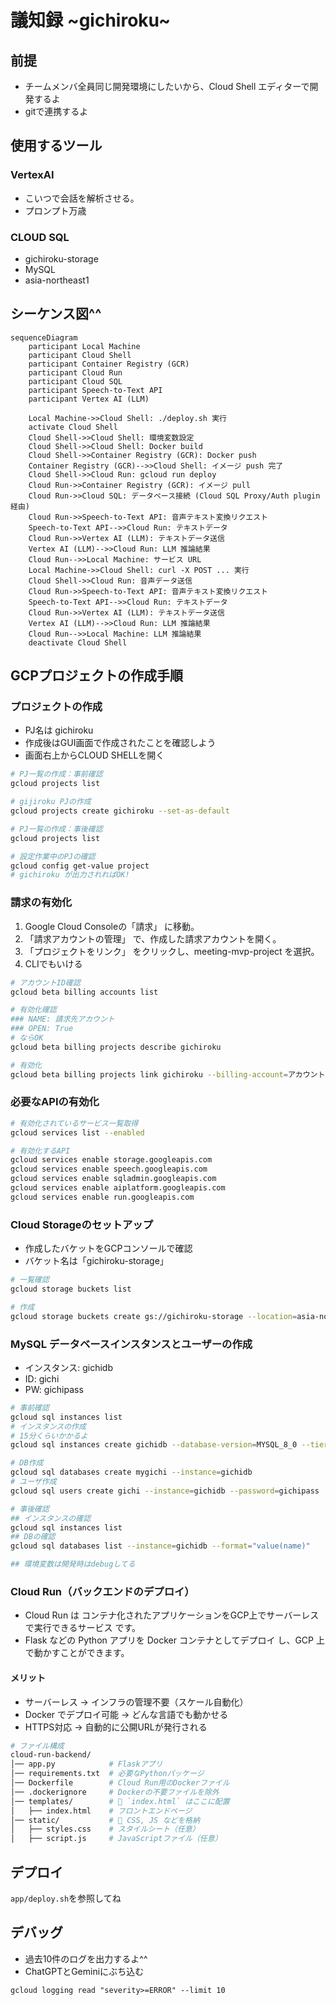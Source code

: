 # 議知録 ~gichiroku~

## 前提
- チームメンバ全員同じ開発環境にしたいから、Cloud Shell エディターで開発するよ
- gitで連携するよ

## 使用するツール
### VertexAI
- こいつで会話を解析させる。
- プロンプト万歳
### CLOUD SQL
- gichiroku-storage
- MySQL
- asia-northeast1

## シーケンス図^^
```mermaid
sequenceDiagram
    participant Local Machine
    participant Cloud Shell
    participant Container Registry (GCR)
    participant Cloud Run
    participant Cloud SQL
    participant Speech-to-Text API
    participant Vertex AI (LLM)

    Local Machine->>Cloud Shell: ./deploy.sh 実行
    activate Cloud Shell
    Cloud Shell->>Cloud Shell: 環境変数設定
    Cloud Shell->>Cloud Shell: Docker build
    Cloud Shell->>Container Registry (GCR): Docker push
    Container Registry (GCR)-->>Cloud Shell: イメージ push 完了
    Cloud Shell->>Cloud Run: gcloud run deploy
    Cloud Run->>Container Registry (GCR): イメージ pull
    Cloud Run->>Cloud SQL: データベース接続 (Cloud SQL Proxy/Auth plugin 経由)
    Cloud Run->>Speech-to-Text API: 音声テキスト変換リクエスト
    Speech-to-Text API-->>Cloud Run: テキストデータ
    Cloud Run->>Vertex AI (LLM): テキストデータ送信
    Vertex AI (LLM)-->>Cloud Run: LLM 推論結果
    Cloud Run-->>Local Machine: サービス URL
    Local Machine->>Cloud Shell: curl -X POST ... 実行
    Cloud Shell->>Cloud Run: 音声データ送信
    Cloud Run->>Speech-to-Text API: 音声テキスト変換リクエスト
    Speech-to-Text API-->>Cloud Run: テキストデータ
    Cloud Run->>Vertex AI (LLM): テキストデータ送信
    Vertex AI (LLM)-->>Cloud Run: LLM 推論結果
    Cloud Run-->>Local Machine: LLM 推論結果
    deactivate Cloud Shell
```

## 


## GCPプロジェクトの作成手順
### プロジェクトの作成
- PJ名は gichiroku
- 作成後はGUI画面で作成されたことを確認しよう
- 画面右上からCLOUD SHELLを開く
```bash
# PJ一覧の作成：事前確認
gcloud projects list

# gijiroku PJの作成
gcloud projects create gichiroku --set-as-default

# PJ一覧の作成：事後確認
gcloud projects list

# 設定作業中のPJの確認
gcloud config get-value project
# gichiroku が出力されればOK!

```

### 請求の有効化
1. Google Cloud Consoleの「請求」 に移動。
2. 「請求アカウントの管理」 で、作成した請求アカウントを開く。
3. 「プロジェクトをリンク」 をクリックし、meeting-mvp-project を選択。
4. CLIでもいける
```bash
# アカウントID確認
gcloud beta billing accounts list

# 有効化確認
### NAME: 請求先アカウント
### OPEN: True
# ならOK
gcloud beta billing projects describe gichiroku

# 有効化
gcloud beta billing projects link gichiroku --billing-account=アカウントID
```


### 必要なAPIの有効化
```bash
# 有効化されているサービス一覧取得
gcloud services list --enabled

# 有効化するAPI
gcloud services enable storage.googleapis.com 
gcloud services enable speech.googleapis.com 
gcloud services enable sqladmin.googleapis.com 
gcloud services enable aiplatform.googleapis.com 
gcloud services enable run.googleapis.com
```

### Cloud Storageのセットアップ
- 作成したバケットをGCPコンソールで確認
- バケット名は「gichiroku-storage」
```bash
# 一覧確認
gcloud storage buckets list

# 作成
gcloud storage buckets create gs://gichiroku-storage --location=asia-northeast1
```


###  MySQL データベースインスタンスとユーザーの作成
- インスタンス: gichidb
- ID: gichi
- PW: gichipass
```bash
# 事前確認
gcloud sql instances list
# インスタンスの作成
# 15分くらいかかるよ
gcloud sql instances create gichidb --database-version=MYSQL_8_0 --tier=db-f1-micro --region=asia-northeast1

# DB作成
gcloud sql databases create mygichi --instance=gichidb
# ユーザ作成
gcloud sql users create gichi --instance=gichidb --password=gichipass

# 事後確認
## インスタンスの確認
gcloud sql instances list
## DBの確認
gcloud sql databases list --instance=gichidb --format="value(name)"

## 環境変数は開発時はdebugしてる
```

### Cloud Run（バックエンドのデプロイ）
- Cloud Run は コンテナ化されたアプリケーションをGCP上でサーバーレスで実行できるサービス です。
- Flask などの Python アプリを Docker コンテナとしてデプロイ し、GCP 上で動かすことができます。

#### メリット
- サーバーレス → インフラの管理不要（スケール自動化）
- Docker でデプロイ可能 → どんな言語でも動かせる
- HTTPS対応 → 自動的に公開URLが発行される


```bash
# ファイル構成
cloud-run-backend/
│── app.py            # Flaskアプリ
│── requirements.txt  # 必要なPythonパッケージ
│── Dockerfile        # Cloud Run用のDockerファイル
│── .dockerignore     # Dockerの不要ファイルを除外
│── templates/        # 🔹 `index.html` はここに配置
│   ├── index.html    # フロントエンドページ
│── static/           # 🔹 CSS, JS などを格納
│   ├── styles.css    # スタイルシート（任意）
│   ├── script.js     # JavaScriptファイル（任意）
```

## デプロイ
`app/deploy.sh`を参照してね

## デバッグ
- 過去10件のログを出力するよ^^
- ChatGPTとGeminiにぶち込む
```
gcloud logging read "severity>=ERROR" --limit 10
```
